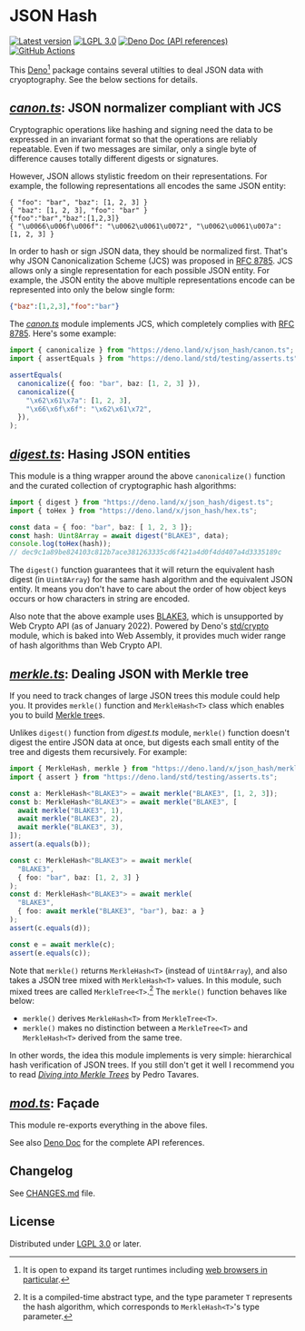 <!-- deno-fmt-ignore-file -->

JSON Hash
=========

[![Latest version][Tag badge]][Deno module]
[![LGPL 3.0][License badge]](./LICENSE)
[![Deno Doc (API references)][Deno Doc badge]][Deno Doc]
[![GitHub Actions][GitHub Actions status badge]][GitHub Actions]

This [Deno][][^1] package contains several utilties to deal JSON data with
cryoptography.  See the below sections for details.

[^1]: It is open to expand its target runtimes including [web browsers in
      particular][1].

[Tag badge]: https://img.shields.io/github/v/tag/dahlia/json-hash
[Deno module]: https://deno.land/x/json_hash
[License badge]: https://img.shields.io/github/license/dahlia/json-hash
[Deno Doc]: https://doc.deno.land/https://deno.land/x/json_hash/mod.ts
[Deno Doc badge]: https://img.shields.io/badge/api-deno%20doc-blue
[GitHub Actions]: https://github.com/dahlia/json-hash/actions/workflows/test.yaml
[GitHub Actions status badge]: https://github.com/dahlia/json-hash/actions/workflows/test.yaml/badge.svg
[Deno]: https://deno.land/
[1]: https://github.com/dahlia/json-hash/issues/2


[*canon.ts*][canon.ts]: JSON normalizer compliant with JCS
----------------------------------------------------------

Cryptographic operations like hashing and signing need the data to be
expressed in an invariant format so that the operations are reliably
repeatable.  Even if two messages are similar, only a single byte of difference
causes totally different digests or signatures.

However, JSON allows stylistic freedom on their representations.
For example, the following representations all encodes the same JSON entity:

~~~ jsonl
{ "foo": "bar", "baz": [1, 2, 3] }
{ "baz": [1, 2, 3], "foo": "bar" }
{"foo":"bar","baz":[1,2,3]}
{ "\u0066\u006f\u006f": "\u0062\u0061\u0072", "\u0062\u0061\u007a": [1, 2, 3] }
~~~~

In order to hash or sign JSON data, they should be normalized first.
That's why JSON Canonicalization Scheme (JCS) was proposed in [RFC 8785].
JCS allows only a single representation for each possible JSON entity.
For example, the JSON entity the above multiple representations encode can
be represented into only the below single form:

~~~ json
{"baz":[1,2,3],"foo":"bar"}
~~~

The [*canon.ts*][canon.ts] module implements JCS, which completely complies
with [RFC 8785].  Here's some example:

~~~ typescript
import { canonicalize } from "https://deno.land/x/json_hash/canon.ts";
import { assertEquals } from "https://deno.land/std/testing/asserts.ts";

assertEquals(
  canonicalize({ foo: "bar", baz: [1, 2, 3] }),
  canonicalize({
    "\x62\x61\x7a": [1, 2, 3],
    "\x66\x6f\x6f": "\x62\x61\x72",
  }),
);
~~~

[canon.ts]: https://doc.deno.land/https://deno.land/x/json_hash/canon.ts
[RFC 8785]: https://tools.ietf.org/html/rfc8785


[*digest.ts*][digest.ts]: Hasing JSON entities
----------------------------------------------

This module is a thing wrapper around the above `canonicalize()` function and
the curated collection of cryptographic hash algorithms:

~~~~ typescript
import { digest } from "https://deno.land/x/json_hash/digest.ts";
import { toHex } from "https://deno.land/x/json_hash/hex.ts";

const data = { foo: "bar", baz: [ 1, 2, 3 ]};
const hash: Uint8Array = await digest("BLAKE3", data);
console.log(toHex(hash));
// dec9c1a89be824103c812b7ace381263335cd6f421a4d0f4dd407a4d3335189c
~~~~

The `digest()` function guarantees that it will return the equivalent hash
digest (in `Uint8Array`) for the same hash algorithm and the equivalent JSON
entity.  It means you don't have to care about the order of how object keys
occurs or how characters in string are encoded.

Also note that the above example uses [BLAKE3], which is unsupported by
Web Crypto API (as of January 2022).  Powered by Deno's [std/crypto] module,
which is baked into Web Assembly, it provides much wider range of hash
algorithms than Web Crypto API.

[digest.ts]: https://doc.deno.land/https://deno.land/x/json_hash/digest.ts
[BLAKE3]: https://github.com/BLAKE3-team/BLAKE3
[std/crypto]: https://deno.land/std@0.120.0/crypto#supported-algorithms


[*merkle.ts*][merkle.ts]: Dealing JSON with Merkle tree
-------------------------------------------------------

If you need to track changes of large JSON trees this module could help you.
It provides `merkle()` function and `MerkleHash<T>` class which enables you to
build [Merkle tree]s.

Unlikes `digest()` function from *digest.ts* module, `merkle()` function doesn't
digest the entire JSON data at once, but digests each small entity of the tree
and digests them recursively.  For example:

~~~ typescript
import { MerkleHash, merkle } from "https://deno.land/x/json_hash/merkle.ts";
import { assert } from "https://deno.land/std/testing/asserts.ts";

const a: MerkleHash<"BLAKE3"> = await merkle("BLAKE3", [1, 2, 3]);
const b: MerkleHash<"BLAKE3"> = await merkle("BLAKE3", [
  await merkle("BLAKE3", 1),
  await merkle("BLAKE3", 2),
  await merkle("BLAKE3", 3),
]);
assert(a.equals(b));

const c: MerkleHash<"BLAKE3"> = await merkle(
  "BLAKE3",
  { foo: "bar", baz: [1, 2, 3] }
);
const d: MerkleHash<"BLAKE3"> = await merkle(
  "BLAKE3",
  { foo: await merkle("BLAKE3", "bar"), baz: a }
);
assert(c.equals(d));

const e = await merkle(c);
assert(e.equals(c));
~~~

Note that `merkle()` returns `MerkleHash<T>` (instead of `Uint8Array`),
and also takes a JSON tree mixed with `MerkleHash<T>` values.  In this module,
such mixed trees are called `MerkleTree<T>`.[^2]  The `merkle()` function
behaves like below:

 -  `merkle()` derives `MerkleHash<T>` from `MerkleTree<T>`.
 -  `merkle()` makes no distinction between a `MerkleTree<T>` and
    `MerkleHash<T>` derived from the same tree.

In other words, the idea this module implements is very simple: hierarchical
hash verification of JSON trees.  If you still don't get it well I recommend
you to read *[Diving into Merkle Trees]* by Pedro Tavares.

[^2]: It is a compiled-time abstract type, and the type parameter `T` represents
      the hash algorithm, which corresponds to `MerkleHash<T>`'s type parameter.

[merkle.ts]: https://doc.deno.land/https://deno.land/x/json_hash/digest.ts
[Merkle tree]: https://en.wikipedia.org/wiki/Merkle_tree
[Diving into Merkle Trees]: https://ordep.dev/posts/diving-into-merkle-trees


[*mod.ts*][Deno doc]: Façade
----------------------------

This module re-exports everything in the above files.

See also [Deno Doc] for the complete API references.


Changelog
---------

See [CHANGES.md](CHANGES.md) file.


License
-------

Distributed under [LGPL 3.0] or later.

[LGPL 3.0]: https://www.gnu.org/licenses/lgpl-3.0.html
